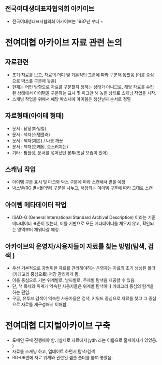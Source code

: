 ## 전국여대생대표자협의회 아카이브
- 전국여대생대표자협의회 아카이브는 1987년 부터 ~

# 전여대협 아카이브 자료 관련 논의

## 자료관련
- 초기 자료를 보고, 자료의 더미 및 기본적인 그룹에 따라 구분해 놓았음.(이를 중심으로 박스를 구분해 놓음)
- 현재는 어떤 방향으로 자료를 구분할지 정하는 상태가 아니므로, 해당 자료를 수집된 상태에서 아이템을 구분하는 표시 및 마크만 해 놓은 상태로 스캐닝 작업을 시작.
- 스캐닝 작업을 위해서 해당 박스내에 아이템은 생산날짜 순서로 정렬

## 자료형태(아이테 형태)
- 문서 : 낱장(파일철)
- 문서 : 책자(스템플러)
- 문서 : 책자(제본) / 나름 깨끗
- 문서 : 책자(오래된, 으스러지는)
- 기타 : 팜플렛, 문서를 넣어놨던 봉투(옛날 모습이 있어)

## 스캐닝 작업
- 아이템 구분 표시 및 마크와 박스 구분에 따라 스캔해서 받을 예정
- 박스별(RG 별=폴더별) 구분을 나누고, 해당되는 아이템 구분에 따라 그대로 스캔

## 아이템 메타데이터 작업
- ISAD-G (General International Standard Archival Description) 이라는 기준 메타데이터 표준이 있는데, 이를 기반으로 모든 메타데이터를 채우지 않고, 확인되는 영역부터 채워나갈 예정.

## 아카이브의 운영자/사용자들이 자료를 찾는 방법(탐색, 검색 )
- 우선 기본적으로 광범위한 자료를 관리해야하는 운영자는 자료의 초기 생성된 폴더(카테고리 중심으로) 저장 관리하게 됨. 
- 이를 중심으로 기본 위계별로, 날짜별로, 주제별 탐색을 제공할 수 있음.
- 단, 책 목차와 위계가 익숙한 사용자들은 위계별 탐색이나 카테고리 중심의 탐색을 하는 편임.
- 구글, 유투브 검색이 익숙한 사용자들은 검색, 키워드 중심으로 자료를 찾고 그 중심으로 자료를 재구성해서 이해함. 


# 전여대협 디지털아카이브 구축

- 도메인 구매 진행해야 함. (실제로 자료에서 jydh 라는 이름으로 홈페이지가 있었음. )
- 자료를 스캐닝 하고, 업데이트 하면서 탐색/검색
- RG-09번에 자료 위계와 관련된 샘플 폴더를 붙여 놓았음. 